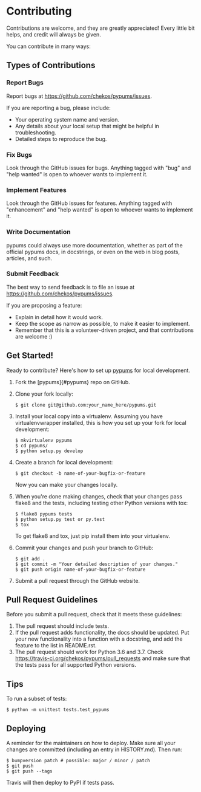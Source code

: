 Contributing
============

Contributions are welcome, and they are greatly appreciated! Every
little bit helps, and credit will always be given.

You can contribute in many ways:

Types of Contributions
----------------------

### Report Bugs

Report bugs at <https://github.com/chekos/pypums/issues>.

If you are reporting a bug, please include:

-   Your operating system name and version.
-   Any details about your local setup that might be helpful in
    troubleshooting.
-   Detailed steps to reproduce the bug.

### Fix Bugs

Look through the GitHub issues for bugs. Anything tagged with \"bug\"
and \"help wanted\" is open to whoever wants to implement it.

### Implement Features

Look through the GitHub issues for features. Anything tagged with
\"enhancement\" and \"help wanted\" is open to whoever wants to
implement it.

### Write Documentation

pypums could always use more documentation, whether as part of the
official pypums docs, in docstrings, or even on the web in blog posts,
articles, and such.

### Submit Feedback

The best way to send feedback is to file an issue at
<https://github.com/chekos/pypums/issues>.

If you are proposing a feature:

-   Explain in detail how it would work.
-   Keep the scope as narrow as possible, to make it easier to
    implement.
-   Remember that this is a volunteer-driven project, and that
    contributions are welcome :)

Get Started!
------------

Ready to contribute? Here\'s how to set up [pypums](#pypum) for
local development.

1.  Fork the [pypums]{#pypums} repo on GitHub.

2.  Clone your fork locally:

        $ git clone git@github.com:your_name_here/pypums.git

3.  Install your local copy into a virtualenv. Assuming you have
    virtualenvwrapper installed, this is how you set up your fork for
    local development:

        $ mkvirtualenv pypums
        $ cd pypums/
        $ python setup.py develop

4.  Create a branch for local development:

        $ git checkout -b name-of-your-bugfix-or-feature

    Now you can make your changes locally.

5.  When you\'re done making changes, check that your changes pass
    flake8 and the tests, including testing other Python versions with
    tox:

        $ flake8 pypums tests
        $ python setup.py test or py.test
        $ tox

    To get flake8 and tox, just pip install them into your virtualenv.

6.  Commit your changes and push your branch to GitHub:

        $ git add .
        $ git commit -m "Your detailed description of your changes."
        $ git push origin name-of-your-bugfix-or-feature

7.  Submit a pull request through the GitHub website.

Pull Request Guidelines
-----------------------

Before you submit a pull request, check that it meets these guidelines:

1.  The pull request should include tests.
2.  If the pull request adds functionality, the docs should be updated.
    Put your new functionality into a function with a docstring, and add
    the feature to the list in README.rst.
3.  The pull request should work for Python 3.6 and 3.7.
    Check <https://travis-ci.org/chekos/pypums/pull_requests>
    and make sure that the tests pass for all supported Python versions.

Tips
----

To run a subset of tests:

    $ python -m unittest tests.test_pypums

Deploying
---------

A reminder for the maintainers on how to deploy. Make sure all your
changes are committed (including an entry in HISTORY.md). Then run:

    $ bumpversion patch # possible: major / minor / patch
    $ git push
    $ git push --tags

Travis will then deploy to PyPI if tests pass.

